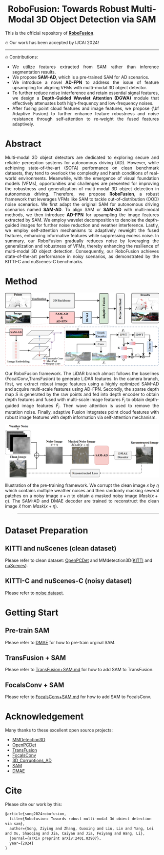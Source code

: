 <div align="center">   

# RoboFusion: Towards Robust Multi-Modal 3D Object Detection via SAM
</div>

<div align="justify">  

This is the official repository of [**RoboFusion**](https://arxiv.org/abs/2401.03907). 

:fire: Our work has been accepted by IJCAI 2024!

</div>

------

<div align="justify">  

:fire: Contributions:
* We utilize features extracted from SAM rather than inference segmentation results.
* We propose **SAM-AD**, which is a pre-trained SAM for AD scenarios.
* We introduce a novel **AD-FPN** to address the issue of feature upsampling for aligning VFMs with multi-modal 3D object detector.
* To further reduce noise interference and retain essential signal features, we design a **Depth-Guided Wavelet Attention (DGWA)** module that effectively attenuates both high-frequency and low-frequency noises.
* After fusing point cloud features and image features, we propose {\bf Adaptive Fusion} to further enhance feature robustness and noise resistance through self-attention to re-weight the fused features adaptively. 

</div>

# Abstract

<div align="justify"> 

Multi-modal 3D object detectors are dedicated to exploring secure and reliable perception systems for autonomous driving (AD). However, while achieving state-of-the-art (SOTA) performance on clean benchmark datasets, they tend to overlook the complexity and harsh conditions of real-world environments. Meanwhile, with the emergence of visual foundation models (VFMs), opportunities and challenges are presented for improving the robustness and generalization of multi-modal 3D object detection in autonomous driving. Therefore, we propose **RoboFusion**, a robust framework that leverages VFMs like SAM to tackle out-of-distribution (OOD) noise scenarios. We first adapt the original SAM for autonomous driving scenarios named **SAM-AD**. To align SAM or **SAM-AD** with multi-modal methods, we then introduce **AD-FPN** for upsampling the image features extracted by SAM. We employ wavelet decomposition to denoise the depth-guided images for further noise reduction and weather interference. Lastly, we employ self-attention mechanisms to adaptively reweight the fused features, enhancing informative features while suppressing excess noise. In summary, our RoboFusion gradually reduces noise by leveraging the generalization and robustness of VFMs, thereby enhancing the resilience of multi-modal 3D object detection. Consequently, our RoboFusion achieves state-of-the-art performance in noisy scenarios, as demonstrated by the KITTI-C and nuScenes-C benchmarks.

</div>

# Method

<div align="center">
  <img src="fig/framework.png" />
</div>

<div align="justify">

Our RoboFusion framework. The LiDAR branch almost follows the baselines (FocalConv,TransFusion) to generate LiDAR features. In the camera branch, first, we extract robust image features using a highly optimized SAM-AD and acquire multi-scale features using AD-FPN. Secondly, the sparse depth map $S$ is generated by the raw points and fed into depth encoder to obtain depth features and fused with multi-scale image features $F_i$ to obtain depth-guided image features $\hat{F}_i$. Then wave attention is used to remove the mutation noise. Finally, adaptive Fusion integrates point cloud features with robust image features with depth information via self-attention mechanism.

</div>

<div align="center">
  <img src="fig/pretrain.png" />
</div>

<div align="justify">

Illustration of the pre-training framework. We corrupt the clean image $x$ by $\eta$ which contains multiple weather noises and then randomly masking several patches on a noisy image $x + \eta$ to obtain a masked noisy image $Mask(x+\eta)$. The SAM-AD and DMAE decoder are trained to reconstruct the clean image $\hat{x}$ from $Mask(x+\eta)$.

</div>

> ---------------------------------------------------------

# Dataset Preparation

## KITTI and nuScenes (clean dataset)

Please refer to clean dataset: [OpenPCDet](https://github.com/open-mmlab/OpenPCDet/blob/master/docs/GETTING_STARTED.md) and MMdetection3D([KITTI](https://github.com/open-mmlab/mmdetection3d/blob/main/docs/zh_cn/advanced_guides/datasets/kitti.md) and [nuScenes](https://github.com/open-mmlab/mmdetection3d/blob/main/docs/zh_cn/advanced_guides/datasets/nuscenes.md)).

## KITTI-C and nuScenes-C (noisy dataset)

Please refer to [noise dataset](https://github.com/thu-ml/3D_Corruptions_AD).

# Getting Start

## Pre-train SAM

Please refer to [DMAE](https://github.com/quanlin-wu/dmae) for how to pre-train orginal SAM.

## TransFusion + SAM

Please refer to [TransFusion+SAM.md](https://github.com/modaxiansheng/RoboFusion/blob/main/doc/Transfusion%2BSAM.md) for how to add SAM to TransFusion.

## FocalsConv + SAM

Please refer to [FocalsConv+SAM.md](https://github.com/modaxiansheng/RoboFusion/blob/main/doc/FocalsConv%2BSAM.md) for how to add SAM to FocalsConv.

# Acknowledgement

Many thanks to these excellent open source projects:

- [MMDetection3D](https://github.com/open-mmlab/mmdetection3d)
- [OpenPCDet](https://github.com/open-mmlab/OpenPCDet)
- [TransFusion](https://github.com/XuyangBai/TransFusion/)
- [FocalsConv](https://github.com/dvlab-research/FocalsConv)
- [3D_Corruptions_AD](https://github.com/thu-ml/3D_Corruptions_AD)
- [SAM](https://github.com/facebookresearch/segment-anything)
- [DMAE](https://github.com/quanlin-wu/dmae)
# Cite

Please cite our work by this:

```
@article{song2024robofusion,
  title={Robofusion: Towards robust multi-modal 3d obiect detection via sam},
  author={Song, Ziying and Zhang, Guoxing and Liu, Lin and Yang, Lei and Xu, Shaoqing and Jia, Caiyan and Jia, Feiyang and Wang, Li},
  journal={arXiv preprint arXiv:2401.03907},
  year={2024}
}
```

